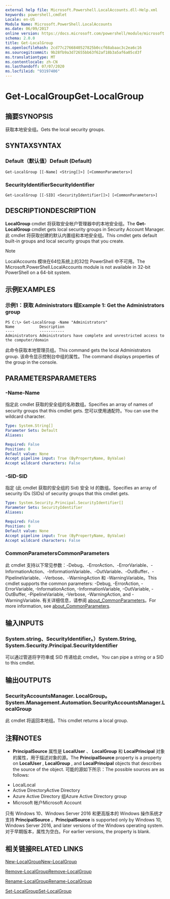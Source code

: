 ```yaml
---
external help file: Microsoft.Powershell.LocalAccounts.dll-Help.xml
keywords: powershell,cmdlet
Locale: en-US
Module Name: Microsoft.PowerShell.LocalAccounts
ms.date: 06/09/2017
online version: https://docs.microsoft.com/powershell/module/microsoft.powershell.localaccounts/get-localgroup?view=powershell-5.1&WT.mc_id=ps-gethelp
schema: 2.0.0
title: Get-LocalGroup
ms.openlocfilehash: 2cd77c2766840527825b0ccf68abaac3c2ea6c16
ms.sourcegitcommit: 9b28fb9a3d72655bb63f62af18b3a5af6a05cd3f
ms.translationtype: MT
ms.contentlocale: zh-CN
ms.lasthandoff: 07/07/2020
ms.locfileid: "93197406"
---
```

# <span data-ttu-id="02e4c-103">Get-LocalGroup</span><span class="sxs-lookup"><span data-stu-id="02e4c-103">Get-LocalGroup</span></span>

## <span data-ttu-id="02e4c-104">摘要</span><span class="sxs-lookup"><span data-stu-id="02e4c-104">SYNOPSIS</span></span>
<span data-ttu-id="02e4c-105">获取本地安全组。</span><span class="sxs-lookup"><span data-stu-id="02e4c-105">Gets the local security groups.</span></span>

## <span data-ttu-id="02e4c-106">SYNTAX</span><span class="sxs-lookup"><span data-stu-id="02e4c-106">SYNTAX</span></span>

### <span data-ttu-id="02e4c-107">Default（默认值）</span><span class="sxs-lookup"><span data-stu-id="02e4c-107">Default (Default)</span></span>

```
Get-LocalGroup [[-Name] <String[]>] [<CommonParameters>]
```

### <span data-ttu-id="02e4c-108">SecurityIdentifier</span><span class="sxs-lookup"><span data-stu-id="02e4c-108">SecurityIdentifier</span></span>

```
Get-LocalGroup [[-SID] <SecurityIdentifier[]>] [<CommonParameters>]
```

## <span data-ttu-id="02e4c-109">DESCRIPTION</span><span class="sxs-lookup"><span data-stu-id="02e4c-109">DESCRIPTION</span></span>
<span data-ttu-id="02e4c-110">**LocalGroup** cmdlet 将获取安全帐户管理器中的本地安全组。</span><span class="sxs-lookup"><span data-stu-id="02e4c-110">The **Get-LocalGroup** cmdlet gets local security groups in Security Account Manager.</span></span>
<span data-ttu-id="02e4c-111">此 cmdlet 将获取创建的默认内置组和本地安全组。</span><span class="sxs-lookup"><span data-stu-id="02e4c-111">This cmdlet gets default built-in groups and local security groups that you create.</span></span>

> [!NOTE]
> <span data-ttu-id="02e4c-112">LocalAccounts 模块在64位系统上的32位 PowerShell 中不可用。</span><span class="sxs-lookup"><span data-stu-id="02e4c-112">The Microsoft.PowerShell.LocalAccounts module is not available in 32-bit PowerShell on a 64-bit system.</span></span>

## <span data-ttu-id="02e4c-113">示例</span><span class="sxs-lookup"><span data-stu-id="02e4c-113">EXAMPLES</span></span>

### <span data-ttu-id="02e4c-114">示例1：获取 Administrators 组</span><span class="sxs-lookup"><span data-stu-id="02e4c-114">Example 1: Get the Administrators group</span></span>

```
PS C:\> Get-LocalGroup -Name "Administrators"
Name           Description
----           -----------
Administrators Administrators have complete and unrestricted access to the computer/domain
```

<span data-ttu-id="02e4c-115">此命令获取本地管理员组。</span><span class="sxs-lookup"><span data-stu-id="02e4c-115">This command gets the local Administrators group.</span></span>
<span data-ttu-id="02e4c-116">该命令显示控制台中组的属性。</span><span class="sxs-lookup"><span data-stu-id="02e4c-116">The command displays properties of the group in the console.</span></span>

## <span data-ttu-id="02e4c-117">PARAMETERS</span><span class="sxs-lookup"><span data-stu-id="02e4c-117">PARAMETERS</span></span>

### <span data-ttu-id="02e4c-118">-Name</span><span class="sxs-lookup"><span data-stu-id="02e4c-118">-Name</span></span>
<span data-ttu-id="02e4c-119">指定此 cmdlet 获取的安全组的名称数组。</span><span class="sxs-lookup"><span data-stu-id="02e4c-119">Specifies an array of names of security groups that this cmdlet gets.</span></span>
<span data-ttu-id="02e4c-120">您可以使用通配符。</span><span class="sxs-lookup"><span data-stu-id="02e4c-120">You can use the wildcard character.</span></span>

```yaml
Type: System.String[]
Parameter Sets: Default
Aliases:

Required: False
Position: 0
Default value: None
Accept pipeline input: True (ByPropertyName, ByValue)
Accept wildcard characters: False
```

### <span data-ttu-id="02e4c-121">-SID</span><span class="sxs-lookup"><span data-stu-id="02e4c-121">-SID</span></span>
<span data-ttu-id="02e4c-122">指定 (此 cmdlet 获取的安全组的 Sid) 安全 Id 的数组。</span><span class="sxs-lookup"><span data-stu-id="02e4c-122">Specifies an array of security IDs (SIDs) of security groups that this cmdlet gets.</span></span>

```yaml
Type: System.Security.Principal.SecurityIdentifier[]
Parameter Sets: SecurityIdentifier
Aliases:

Required: False
Position: 0
Default value: None
Accept pipeline input: True (ByPropertyName, ByValue)
Accept wildcard characters: False
```

### <span data-ttu-id="02e4c-123">CommonParameters</span><span class="sxs-lookup"><span data-stu-id="02e4c-123">CommonParameters</span></span>
<span data-ttu-id="02e4c-124">此 cmdlet 支持以下常见参数：-Debug、-ErrorAction、-ErrorVariable、-InformationAction、-InformationVariable、-OutVariable、-OutBuffer、-PipelineVariable、-Verbose、-WarningAction 和 -WarningVariable。</span><span class="sxs-lookup"><span data-stu-id="02e4c-124">This cmdlet supports the common parameters: -Debug, -ErrorAction, -ErrorVariable, -InformationAction, -InformationVariable, -OutVariable, -OutBuffer, -PipelineVariable, -Verbose, -WarningAction, and -WarningVariable.</span></span> <span data-ttu-id="02e4c-125">有关详细信息，请参阅 [about_CommonParameters](https://go.microsoft.com/fwlink/?LinkID=113216)。</span><span class="sxs-lookup"><span data-stu-id="02e4c-125">For more information, see [about_CommonParameters](https://go.microsoft.com/fwlink/?LinkID=113216).</span></span>

## <span data-ttu-id="02e4c-126">输入</span><span class="sxs-lookup"><span data-stu-id="02e4c-126">INPUTS</span></span>

### <span data-ttu-id="02e4c-127">System.string、SecurityIdentifier。）</span><span class="sxs-lookup"><span data-stu-id="02e4c-127">System.String, System.Security.Principal.SecurityIdentifier</span></span>
<span data-ttu-id="02e4c-128">可以通过管道将字符串或 SID 传递给此 cmdlet。</span><span class="sxs-lookup"><span data-stu-id="02e4c-128">You can pipe a string or a SID to this cmdlet.</span></span>

## <span data-ttu-id="02e4c-129">输出</span><span class="sxs-lookup"><span data-stu-id="02e4c-129">OUTPUTS</span></span>

### <span data-ttu-id="02e4c-130">SecurityAccountsManager. LocalGroup。</span><span class="sxs-lookup"><span data-stu-id="02e4c-130">System.Management.Automation.SecurityAccountsManager.LocalGroup</span></span>
<span data-ttu-id="02e4c-131">此 cmdlet 将返回本地组。</span><span class="sxs-lookup"><span data-stu-id="02e4c-131">This cmdlet returns a local group.</span></span>

## <span data-ttu-id="02e4c-132">注释</span><span class="sxs-lookup"><span data-stu-id="02e4c-132">NOTES</span></span>

* <span data-ttu-id="02e4c-133">**PrincipalSource** 属性是 **LocalUser** 、 **LocalGroup** 和 **LocalPrincipal** 对象的属性，用于描述对象的源。</span><span class="sxs-lookup"><span data-stu-id="02e4c-133">The **PrincipalSource** property is a property on **LocalUser** , **LocalGroup** , and **LocalPrincipal** objects that describes the source of the object.</span></span> <span data-ttu-id="02e4c-134">可能的源如下所示：</span><span class="sxs-lookup"><span data-stu-id="02e4c-134">The possible sources are as follows:</span></span>

- <span data-ttu-id="02e4c-135">Local</span><span class="sxs-lookup"><span data-stu-id="02e4c-135">Local</span></span>
- <span data-ttu-id="02e4c-136">Active Directory</span><span class="sxs-lookup"><span data-stu-id="02e4c-136">Active Directory</span></span>
- <span data-ttu-id="02e4c-137">Azure Active Directory 组</span><span class="sxs-lookup"><span data-stu-id="02e4c-137">Azure Active Directory group</span></span>
- <span data-ttu-id="02e4c-138">Microsoft 帐户</span><span class="sxs-lookup"><span data-stu-id="02e4c-138">Microsoft Account</span></span>

<span data-ttu-id="02e4c-139">只有 Windows 10、Windows Server 2016 和更高版本的 Windows 操作系统才支持 **PrincipalSource** 。</span><span class="sxs-lookup"><span data-stu-id="02e4c-139">**PrincipalSource** is supported only by Windows 10, Windows Server 2016, and later versions of the Windows operating system.</span></span> <span data-ttu-id="02e4c-140">对于早期版本，属性为空白。</span><span class="sxs-lookup"><span data-stu-id="02e4c-140">For earlier versions, the property is blank.</span></span>

## <span data-ttu-id="02e4c-141">相关链接</span><span class="sxs-lookup"><span data-stu-id="02e4c-141">RELATED LINKS</span></span>

[<span data-ttu-id="02e4c-142">New-LocalGroup</span><span class="sxs-lookup"><span data-stu-id="02e4c-142">New-LocalGroup</span></span>](New-LocalGroup.md)

[<span data-ttu-id="02e4c-143">Remove-LocalGroup</span><span class="sxs-lookup"><span data-stu-id="02e4c-143">Remove-LocalGroup</span></span>](Remove-LocalGroup.md)

[<span data-ttu-id="02e4c-144">Rename-LocalGroup</span><span class="sxs-lookup"><span data-stu-id="02e4c-144">Rename-LocalGroup</span></span>](Rename-LocalGroup.md)

[<span data-ttu-id="02e4c-145">Set-LocalGroup</span><span class="sxs-lookup"><span data-stu-id="02e4c-145">Set-LocalGroup</span></span>](Set-LocalGroup.md)
